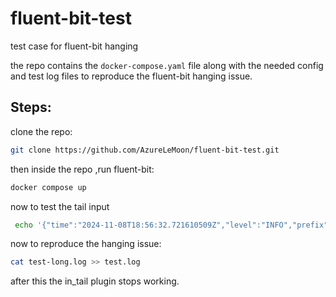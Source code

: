 # fluent-bit-test
test case for fluent-bit hanging 

the repo contains the `docker-compose.yaml` file along with the needed config and test log files to reproduce the fluent-bit hanging issue.

## Steps:

clone the repo:
```bash 
git clone https://github.com/AzureLeMoon/fluent-bit-test.git
```

then inside the repo ,run fluent-bit: 
```bash
docker compose up
```

now to test the tail input 
```bash
 echo '{"time":"2024-11-08T18:56:32.721610509Z","level":"INFO","prefix":"-","file":"test.go","line":"396","message":"test"}' >> test.log
```

now to reproduce the hanging issue:
```bash
cat test-long.log >> test.log
```

after this the in_tail plugin stops working.
